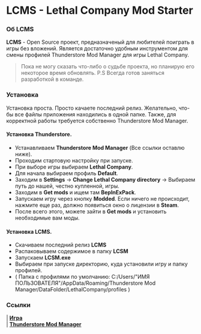 # LCMS - Lethal Company Mod Starter  

### Об LCMS  ###

**LCMS** - Open Source проект, предназначеный для любителей поиграть в игры без вложений. Является достаточно удобным инструментом для смены профилей Thunderstore Mod Manager для игры Lethal Company.

> Пока не могу сказать что-либо о судьбе проекта, но планирую его некоторое время обновлять. P.S Всегда готов заняться разработкой в команде.

### Установка ###
Установка проста. Просто качаете последний релиз. Желательно, что-бы все файлы приложения находились в одной папке.
Также, для корректной работы требуется собственно Thunderstore Mod Manager.

#### Установка **Thunderstore**. ####
- Устанавливаем **Thunderstore Mod Manager** (Все ссылки оставлю ниже).
- Проходим стартовую настройку при запуске.
- При выборе игры выбираем **Lethal Company**.
- Для начала выбираем профиль **Default**.
- Заходим в **Settings** -> **Change Lethal Company directory** -> Выбираем путь до нашей, честно купленной, игры.
- Заходим в **Get mods** и ищем там **BepInExPack**.
- Запускаем игру через кнопку **Modded**. Если ничего не происходит, нажмите еще раз, должно появиться окно о лицензии в **Steam**.
- После всего этого, можете зайти в **Get mods** и установить необходимые вам моды.

#### Установка **LCMS**. ####
- Скачиваем последний релиз **LCMS**
- Распаковываем содержимое в папку **LCSM**
- Запускаем **LCSM.exe**
- Выбираем при запуске директорию, куда установили игру и папку профилей. 
- ( Папка с профилями по умолчанию: C:/Users/"ИМЯ ПОЛЬЗОВАТЕЛЯ"/AppData/Roaming/Thunderstore Mod Manager/DataFolder/LethalCompany/profiles )

### Ссылки

| [**Игра**](https://freetp.ru/po-seti/5458-lethal-company-igra-po-seti-i-internetu-onlayn.html)  
| [**Thunderstore Mod Manager**](https://www.overwolf.com/oneapp/thunderstore-mod-manager)
